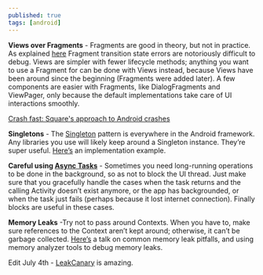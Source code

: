 ```yaml
---
published: true
tags: [android]
---
```

**Views over Fragments** - Fragments are good in theory, but not in practice. As explained [here](https://corner.squareup.com/2014/10/advocating-against-android-fragments.html) Fragment transition state errors are notoriously difficult to debug. Views are simpler with fewer lifecycle methods; anything you want to use a Fragment for can be done with Views instead, because Views have been around since the beginning (Fragments were added later). A few components are easier with Fragments, like DialogFragments and ViewPager, only because the default implementations take care of UI interactions smoothly.

[Crash fast: Square's approach to Android crashes](https://www.youtube.com/watch?v=57P86oZXjXs)

**Singletons** - The [Singleton](http://en.wikipedia.org/wiki/Singleton_pattern) pattern is everywhere in the Android framework. Any libraries you use will likely keep around a Singleton instance. They’re super useful. [Here’s](https://developer.android.com/training/volley/requestqueue.html#singleton) an implementation example.

**Careful using [Async Tasks](http://developer.android.com/reference/android/os/AsyncTask.html)** - Sometimes you need long-running operations to be done in the background, so as not to block the UI thread. Just make sure that you gracefully handle the cases when the task returns and the calling Activity doesn’t exist anymore, or the app has backgrounded, or when the task just fails (perhaps because it lost internet connection). Finally blocks are useful in these cases.

**Memory Leaks** -Try not to pass around Contexts. When you have to, make sure references to the Context aren’t kept around; otherwise, it can’t be garbage collected. [Here’s](https://www.youtube.com/watch?v=_CruQY55HOk) a talk on common memory leak pitfalls, and using memory analyzer tools to debug memory leaks.

Edit July 4th - [LeakCanary](https://github.com/square/leakcanary) is amazing.
